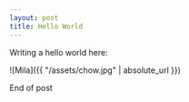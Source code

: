 ```yaml
---
layout: post
title: Hello World
---
```


Writing a hello world here:

![Mila]({{ "/assets/chow.jpg" | absolute_url }})

End of post

